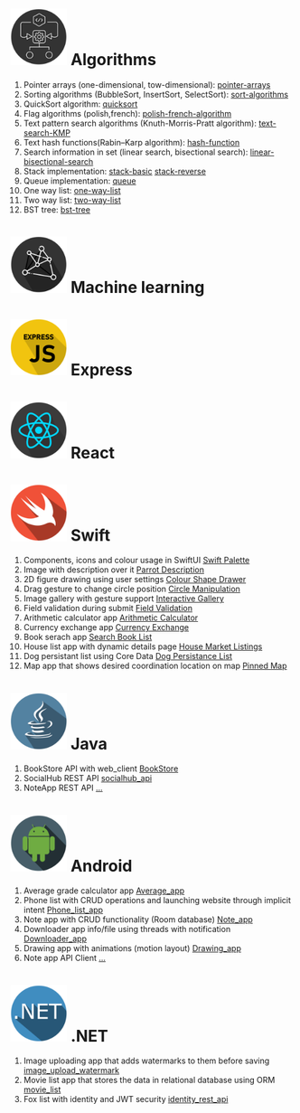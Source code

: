 
<!--
# Bigger projects:
 - System Operacyjny (projekt w QtCreator - C++):
 https://github.com/RobertNeat/Operating-System
 - Multi page webste using Bootstrap:
 https://github.com/RobertNeat/City_Gardeners
 - BookStore application (using Java,MySQL, HTML, CSS,Javascript, with micro services)
 https://github.com/RobertNeat/BookStore

 
# Operating systems (Linux / C): 
1. Bash scripts: <span style="color:grey">Lab 4</span>
    * [compact-ifconfig](https://github.com/RobertNeat/compact-ifconfig) (SED/AWK) <span style="color:grey"> 4.6</span>
    * [number-to-graph](https://github.com/RobertNeat/number-to-graph) (AWK) <span style="color:grey"> 4.7</span>
    * [number-to-polynomial](https://github.com/RobertNeat/number-to-polynomial) (SED/AWK) <span style="color:grey"> 4.8</span>
1. [The-Beatles](https://github.com/RobertNeat/The-Beatles) (Makefile) <span style="color:grey">Lab 5 (5.2-5.7)</span>
1. [hello-world-makefile](https://github.com/RobertNeat/hello-world-makefile) <span style="color:grey">Lab 6</span>
1. Multi process communication: <span style="color:grey">Lab 7</span>
    * PART 1:
        * [fork-function](https://github.com/RobertNeat/fork-function) <span style="color:grey"> 7.1</span>
        * [ancestor-descendant](https://github.com/RobertNeat/ancestor-descendant) <span style="color:grey"> 7.2-7.3</span>
        * [orphan-process](https://github.com/RobertNeat/orphan-process) <span style="color:grey"> 7.4</span>
        * [zombie-process](https://github.com/RobertNeat/zombie-process) <span style="color:grey"> 7.5</span>
        * [waiting-ancestor](https://github.com/RobertNeat/waiting-ancestor) <span style="color:grey"> 7.7</span>
        * [random-exit-status](https://github.com/RobertNeat/random-exit-status) <span style="color:grey"> 7.8</span>
        * [system-functions](https://github.com/RobertNeat/system-functions) <span style="color:grey"> 7.9</span>
1. Exit codes: <span style="color:grey">Lab 7</span>
    * PART 2:
        * [signals-sigint-sigquit](https://github.com/RobertNeat/signals-sigint-sigquit) <span style="color:grey"> 7.15</span>
        * [ancestor-active-wait-for-descendant](https://github.com/RobertNeat/ancestor-active-wait-for-descendant) <span style="color:grey"> 7.16</span>
    * PART 3:
        * [client-server-programs](https://github.com/RobertNeat/client-server-programs) (popen)<span style="color:grey"> 7.18</span>
1. FIFO multiprocess communication: <span style="color:grey">Lab 7</span>
    * PART 3:
        * [single(ancestor-descendant)-FIFO_file](https://github.com/RobertNeat/single-ancestor-descendant--FIFO_file) <span style="color:grey"> 7.21</span>
        * [multi(ancestor-descendant)-FIFO_file](https://github.com/RobertNeat/multi-ancestor-descendant--FIFO_file) <span style="color:grey"> 7.22</span>
        * [multi(ancestor-descendant)-FIFO_file-NonBlock](https://github.com/RobertNeat/multi-ancestor-descendant--FIFO_file-NonBlock) <span style="color:grey"> 7.23</span>
1. [x] [Apollo-message-queue](https://github.com/RobertNeat/Apollo-message-queue) <span style="color:grey">Lab 7</span>
- [x] [Disc-usage-monitor](https://github.com/RobertNeat/Disc-usage-monitor) <span style="color:grey">Zaliczeniowe_1 </span>
- [x] [Calculate-cube/square-makefile](https://github.com/RobertNeat/Calculate-cube-square-makefile) <span style="color:grey">Zaliczeniowe_2 </span>


   
# Data structures (C++): 
- przeniesione do nowego

   
# Object-oriented programming (C++): 
1. C/ C++ differences:
    * [c-cpp-differences](https://github.com/RobertNeat/c-cpp-differences)
1. Class and object:
    * [class-object](https://github.com/RobertNeat/class-object)
1. Class methods (variable, pointer, reference):
    * [class-methods](https://github.com/RobertNeat/class-methods)
1. Class memebers and method parameters (this pointer):
    * [class-members-parameters](https://github.com/RobertNeat/class-members-parameters)
1. Hermetization, inheritance:
    * [hermetization-inheritance](https://github.com/RobertNeat/hermetization-inheritance)
1. Polymorphism:
    * [polymorphism](https://github.com/RobertNeat/polymorphism)
1. Class - object relation:
    * [class-object-relation](https://github.com/RobertNeat/class-object-relation)
1. Befriended classes:
    * [befriended-classes](https://github.com/RobertNeat/befriended-classes)
1. Operator overloading:
    * [operator-overloading](https://github.com/RobertNeat/operator-overloading)


# Semester 5:
...


# Semester 6:
...


Semetry 1-4 są raczej przeglądnięte

# Semester 7:
 - SALESFORCE - ...
 - Java - ...

# Platform projects
<table>
 <tr>
  <td align="center">
   <img src="https://cdn.jsdelivr.net/gh/devicons/devicon/icons/androidstudio/androidstudio-original.svg" width="150" height="150"/><br/>
   https://github.com/RobertNeat/Android_projects<br/>
   <strong>Android Studio</strong>
  </td>
  <td>
   <img src="https://cdn.jsdelivr.net/gh/devicons/devicon/icons/java/java-original.svg" width="150" height="150"/><br/>
   https://github.com/RobertNeat/java-project-list
   <br /><strong>Java</strong>
</td>
 </tr>
</table>
-->





<!--Lepsze repo:--->

# <img src="https://github.com/RobertNeat/programming_icons/blob/main/algorithm_icon.png" width="100px" height="100px"/> Algorithms

1. Pointer arrays (one-dimensional, tow-dimensional):
[pointer-arrays](https://github.com/RobertNeat/pointer-arrays)
1. Sorting algorithms (BubbleSort, InsertSort, SelectSort):
[sort-algorithms](https://github.com/RobertNeat/sort-algorithms)
1. QuickSort algorithm:
[quicksort](https://github.com/RobertNeat/quicksort)
1. Flag algorithms (polish,french):
[polish-french-algorithm](https://github.com/RobertNeat/polish-french-algorithm)
1. Text pattern search algorithms (Knuth-Morris-Pratt algorithm):
[text-search-KMP](https://github.com/RobertNeat/text-search-KMP)
1. Text hash functions(Rabin–Karp algorithm):
[hash-function](https://github.com/RobertNeat/hash-function)
1. Search information in set (linear search, bisectional search):
[linear-bisectional-search](https://github.com/RobertNeat/linear-bisectional-search)
1. Stack implementation:
[stack-basic](https://github.com/RobertNeat/stack-implementation)
[stack-reverse](https://github.com/RobertNeat/stack-reverse)
1. Queue implementation:
[queue](https://github.com/RobertNeat/queue)
1. One way list:
[one-way-list](https://github.com/RobertNeat/one-way-list)
1. Two way list:
[two-way-list](https://github.com/RobertNeat/two-way-list)
1. BST tree:
[bst-tree](https://github.com/RobertNeat/bst-tree)

# <img src="https://github.com/RobertNeat/programming_icons/blob/main/ai_icon.png" width="100px" height="100px"/> Machine learning

# <img src="https://github.com/RobertNeat/programming_icons/blob/main/express_icon.png" width="100px" height="100px"/> Express

# <img src="https://github.com/RobertNeat/programming_icons/blob/main/react_icon.png" width="100px" height="100px"/> React

# <img src="https://github.com/RobertNeat/programming_icons/blob/main/swift_icon.png" width="100px" height="100px"/> Swift

1. Components, icons and colour usage in SwiftUI
[Swift Palette](https://github.com/RobertNeat/Swift_palette)
1. Image with description over it
[Parrot Description](https://github.com/RobertNeat/Parrot_description)
1. 2D figure drawing using user settings
[Colour Shape Drawer](https://github.com/RobertNeat/Colour_shape_drawer)
1. Drag gesture to change circle position
[Circle Manipulation](https://github.com/RobertNeat/Circle_manipulation)
1. Image gallery with gesture support 
[Interactive Gallery](https://github.com/RobertNeat/Interactive_gallery)
1. Field validation during submit
[Field Validation](https://github.com/RobertNeat/Field_validation)
1. Arithmetic calculator app
[Arithmetic Calculator](https://github.com/RobertNeat/Arithmetic_calculator)
1. Currency exchange app 
[Currency Exchange](https://github.com/RobertNeat/Currency_exchange)
1. Book serach app
[Search Book List](https://github.com/RobertNeat/Search_book_list)
1. House list app with dynamic details page
[House Market Listings](https://github.com/RobertNeat/House_market_listings)
1. Dog persistant list using Core Data
[Dog Persistance List](https://github.com/RobertNeat/Dog_persistance_list)
1. Map app that shows desired coordination location on map
[Pinned Map](https://github.com/RobertNeat/Pinned_map)


# <img src="https://github.com/RobertNeat/programming_icons/blob/main/java_icon.png" width="100px" height="100px"/> Java
<!--https://github.com/RobertNeat/hashing-example-->

<!--
Projekty Java do ogarnięcia:
priv	https://github.com/RobertNeat/socialhub_api
-->

1. BookStore API with web_client
[BookStore](https://github.com/RobertNeat/BookStore)
1. SocialHub REST API
[socialhub_api](https://github.com/RobertNeat/socialhub_api)
1. NoteApp REST API
[...](https://github.com/404)

# <img src="https://github.com/RobertNeat/programming_icons/blob/main/android_icon.png" width="100px" height="100px"/> Android

1. Average grade calculator app
[Average_app](https://github.com/RobertNeat/Average_app)
1. Phone list with CRUD operations and launching website through implicit intent
[Phone_list_app](https://github.com/RobertNeat/Phone_list_app)
1. Note app with CRUD functionality (Room database)
[Note_app](https://github.com/RobertNeat/Note_app)
1. Downloader app info/file using threads with notification
[Downloader_app](https://github.com/RobertNeat/Downloader_app)
1. Drawing app with animations (motion layout)
[Drawing_app](https://github.com/RobertNeat/Drawing_app)
1. Note app API Client
[...](https://github.com/404)


# <img src="https://github.com/RobertNeat/programming_icons/blob/main/net_icon.png" width="100px" height="100px"/> .NET

1. Image uploading app that adds watermarks to them before saving
[image_upload_watermark](https://github.com/RobertNeat/image_upload_watermark)
1. Movie list app that stores the data in relational database using ORM
[movie_list](https://github.com/RobertNeat/movie_list)
1. Fox list with identity and JWT security
[identity_rest_api](https://github.com/RobertNeat/identity_rest_api)


<!--https://simpleicons.org/?q=swiftui-->
<!--rozwijane listy: https://gist.github.com/scmx/eca72d44afee0113ceb0349dd54a84a2-->
<!--<input type="checkbox" disabled />-->
<!--<input type="checkbox" checked />-->
<!--https://banner.godori.dev/ height:150-->
<!--https://shields.io/-->
<!--https://carbon.now.sh/-->
